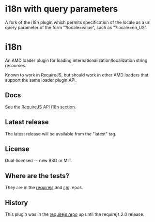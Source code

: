 # i18n with query parameters

A fork of the i18n plugin which permits specification of the locale as a url query parameter of the form "?locale=value", such as "?locale=en_US".

# i18n

An AMD loader plugin for loading internationalization/localization
string resources.

Known to work in RequireJS, but should work in other
AMD loaders that support the same loader plugin API.

## Docs

See the [RequireJS API i18n section](http://requirejs.org/docs/api.html#i18n).

## Latest release

The latest release will be available from the "latest" tag.

## License

Dual-licensed -- new BSD or MIT.

## Where are the tests?

They are in the [requirejs](https://github.com/jrburke/requirejs) and
[r.js](https://github.com/jrburke/r.js) repos.

## History

This plugin was in the [requirejs repo](https://github.com/jrburke/requirejs)
up until the requirejs 2.0 release.
